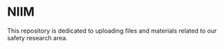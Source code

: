 # NIIM
This repository is dedicated to uploading files and materials related to our safety research area.

